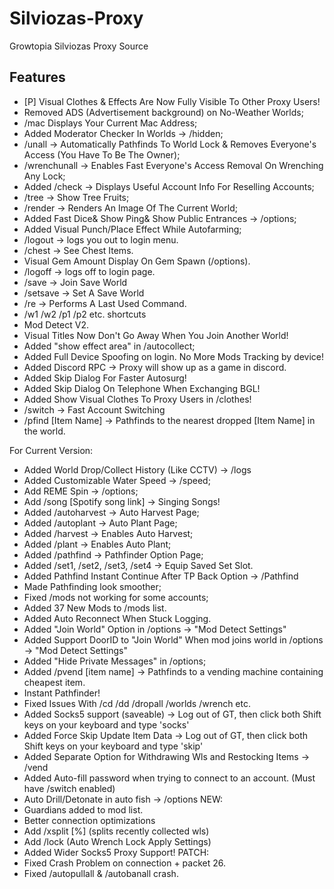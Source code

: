 # Silviozas-Proxy
Growtopia Silviozas Proxy Source

## Features
* [P] Visual Clothes & Effects Are Now Fully Visible To Other Proxy Users!
* Removed ADS (Advertisement background) on No-Weather Worlds;
* /mac Displays Your Current Mac Address;
* Added Moderator Checker In Worlds -> /hidden;
* /unall -> Automatically Pathfinds To World Lock & Removes Everyone's Access (You Have To Be The Owner);
* /wrenchunall -> Enables Fast Everyone's Access Removal On Wrenching Any Lock;
* Added /check -> Displays Useful Account Info For Reselling Accounts;
* /tree -> Show Tree Fruits;
* /render -> Renders An Image Of The Current World;
* Added Fast Dice& Show Ping& Show Public Entrances -> /options;
* Added Visual Punch/Place Effect While Autofarming;
* /logout -> logs you out to login menu.
* /chest -> See Chest Items.
* Visual Gem Amount Display On Gem Spawn (/options).
* /logoff -> logs off to login page.
* /save -> Join Save World
* /setsave -> Set A Save World
* /re -> Performs A Last Used Command.
* /w1 /w2 /p1 /p2 etc. shortcuts
* Mod Detect V2.
* Visual Titles Now Don't Go Away When You Join Another World!
* Added "show effect area" in /autocollect;
* Added Full Device Spoofing on login. No More Mods Tracking by device!
* Added Discord RPC -> Proxy will show up as a game in discord.
* Added Skip Dialog For Faster Autosurg!
* Added Skip Dialog On Telephone When Exchanging BGL!
* Added Show Visual Clothes To Proxy Users in /clothes!
* /switch -> Fast Account Switching
* /pfind [Item Name] -> Pathfinds to the nearest dropped [Item Name] in the world.
  
For Current Version:
* Added World Drop/Collect History (Like CCTV) -> /logs
* Added Customizable Water Speed -> /speed;
* Add REME Spin -> /options;
* Add /song [Spotify song link] -> Singing Songs!
* Added /autoharvest -> Auto Harvest Page;
* Added /autoplant -> Auto Plant Page;
* Added /harvest -> Enables Auto Harvest;
* Added /plant -> Enables Auto Plant;
* Added /pathfind -> Pathfinder Option Page;
* Added /set1, /set2, /set3, /set4 -> Equip Saved Set Slot.
* Added Pathfind Instant Continue After TP Back Option -> /Pathfind
* Made Pathfinding look smoother;
* Fixed /mods not working for some accounts;
* Added 37 New Mods to /mods list.
* Added Auto Reconnect When Stuck Logging.
* Added "Join World" Option in /options -> "Mod Detect Settings"
* Added Support DoorID to "Join World" When mod joins world in /options -> "Mod Detect Settings"
* Added "Hide Private Messages" in /options;
* Added /pvend [item name] -> Pathfinds to a vending machine containing cheapest item.
* Instant Pathfinder!
* Fixed Issues With /cd /dd /dropall /worlds /wrench etc.
* Added Socks5 support (saveable) -> Log out of GT, then click both Shift keys on your keyboard and type 'socks'
* Added Force Skip Update Item Data -> Log out of GT, then click both Shift keys on your keyboard and type 'skip'
* Added Separate Option for Withdrawing Wls and Restocking Items -> /vend
* Added Auto-fill password when trying to connect to an account. (Must have /switch enabled)
* Auto Drill/Detonate in auto fish -> /options
NEW:
* Guardians added to mod list.
* Better connection optimizations
* Add /xsplit [%] (splits recently collected wls)
* Add /lock (Auto Wrench Lock Apply Settings)
* Added Wider Socks5 Proxy Support!
PATCH:
* Fixed Crash Problem on connection + packet 26.
* Fixed /autopullall & /autobanall crash.
